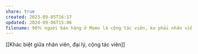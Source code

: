 ```yaml
---
share: true
created: 2023-09-05T16:17
updated: 2024-09-06T15:06
filename: 90％ người bán hàng ở Momo là cộng tác viên, ko phải nhân viên
---
```

[[Khác biệt giữa nhân viên, đại lý, cộng tác viên]]
